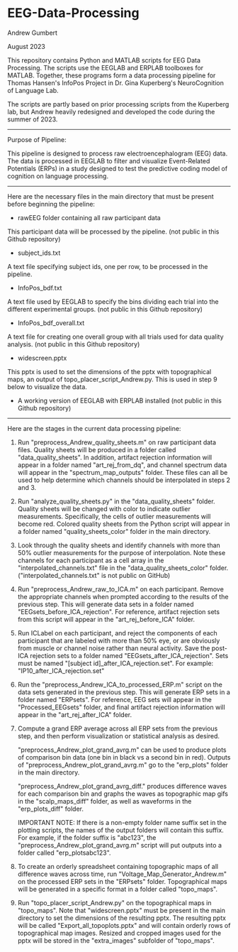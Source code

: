 # EEG-Data-Processing
Andrew Gumbert 

August 2023


This repository contains Python and MATLAB scripts for EEG Data Processing.
The scripts use the EEGLAB and ERPLAB toolboxes for MATLAB.
Together, these programs form a data processing pipeline for Thomas Hansen's
InfoPos Project in Dr. Gina Kuperberg's NeuroCognition of Language Lab.

The scripts are partly based on prior processing scripts from the
Kuperberg lab, but Andrew heavily redesigned and developed the code
during the summer of 2023.

-----------------------------------------------------------------------

Purpose of Pipeline:

This pipeline is designed to process raw electroencephalogram (EEG) data.
The data is processed in EEGLAB to filter and visualize Event-Related 
Potentials (ERPs) in a study designed to test the predictive coding model
of cognition on language processing.

-----------------------------------------------------------------------
Here are the necessary files in the main directory that must be present
before beginning the pipeline:


- rawEEG folder containing all raw participant data

This participant data will be processed by the pipeline.
(not public in this Github repository)

- subject_ids.txt

A text file specifying subject ids, one per row, to be processed in
the pipeline.

- InfoPos_bdf.txt

A text file used by EEGLAB to specify the bins dividing each trial into
the different experimental groups.
(not public in this Github repository)

- InfoPos_bdf_overall.txt

A text file for creating one overall group with all trials used for
data quality analysis.
(not public in this Github repository)

- widescreen.pptx

This pptx is used to set the dimensions of the pptx with topographical maps,
an output of topo_placer_script_Andrew.py. This is used in step 9 below to
visualize the data.

- A working version of EEGLAB with ERPLAB installed
(not public in this Github repository)

-----------------------------------------------------------------------
Here are the stages in the current data processing pipeline:

1. Run "preprocess_Andrew_quality_sheets.m" on raw participant data files.
   Quality sheets will be produced in a folder called "data_quality_sheets".
   In addition, artifact rejection information will appear in a folder 
   named "art_rej_from_dq", and channel spectrum data will appear in the 
   "spectrum_map_outputs" folder. These files can all be used to help 
   determine which channels should be interpolated in steps 2 and 3. 

2. Run "analyze_quality_sheets.py" in the "data_quality_sheets" folder.
   Quality sheets will be changed with color to indicate outlier measurements.
   Specifically, the cells of outlier measurements will become red. 
   Colored quality sheets from the Python script will appear in a folder 
   named "quality_sheets_color" folder in the main directory. 

3. Look through the quality sheets and identify channels with more than 50% 
   outlier measurements for the purpose of interpolation. Note these channels
   for each participant as a cell array in the "interpolated_channels.txt" file 
   in the "data_quality_sheets_color" folder. ("interpolated_channels.txt" is
   not public on GitHub)

5. Run "preprocess_Andrew_raw_to_ICA.m" on each participant. Remove the appropriate 
   channels when prompted according to the results of the previous step. 
   This will generate data sets in a folder named "EEGsets_before_ICA_rejection".
   For reference, artifact rejection sets from this script will appear in the 
   "art_rej_before_ICA" folder.

6. Run ICLabel on each participant, and reject the components of each participant
   that are labeled with more than 50% eye, or are obviously from muscle or 
   channel noise rather than neural activity. Save the post-ICA rejection sets to
   a folder named "EEGsets_after_ICA_rejection". Sets must be named
   "[subject id]_after_ICA_rejection.set". 
   For example: "IP10_after_ICA_rejection.set"

7. Run the "preprocess_Andrew_ICA_to_processed_ERP.m" script on the data sets 
   generated in the previous step. This will generate ERP sets in a folder named
   "ERPsets". For reference, EEG sets will appear in the "Processed_EEGsets" folder,
   and final artifact rejection information will appear in the "art_rej_after_ICA"
   folder.

9. Compute a grand ERP average across all ERP sets from the previous 
   step, and then perform visualization or statistical analysis as desired. 

   "preprocess_Andrew_plot_grand_avrg.m" can be used to produce plots 
   of comparison bin data (one bin in black vs a second bin in red).
   Outputs of "preprocess_Andrew_plot_grand_avrg.m" go to the "erp_plots"
   folder in the main directory. 

   "preprocess_Andrew_plot_grand_avrg_diff." produces difference waves for
   each comparison bin and graphs the waves as topographic map gifs in the 
   "scalp_maps_diff" folder, as well as waveforms in the "erp_plots_diff"
   folder. 

   IMPORTANT NOTE: If there is a non-empty folder name suffix set in the 
   plotting scripts, the names of the output folders will contain this 
   suffix. For example, if the folder suffix is "abc123", the 
   "preprocess_Andrew_plot_grand_avrg.m" script will put outputs into 
   a folder called "erp_plotsabc123".

10. To create an orderly spreadsheet containing topographic maps of all 
   difference waves across time, run "Voltage_Map_Generator_Andrew.m" 
   on the processed ERP sets in the "ERPsets" folder. Topographical 
   maps will be generated in a specific format in a folder called "topo_maps".

11. Run "topo_placer_script_Andrew.py" on the topographical maps in "topo_maps".
   Note that "widescreen.pptx" must be present in the main directory to 
   set the dimensions of the resulting pptx. The resulting pptx will be 
   called "Export_all_topoplots.pptx" and will contain orderly rows of 
   topographical map images. Resized and cropped images used for the pptx 
   will be stored in the "extra_images" subfolder of "topo_maps".
   


